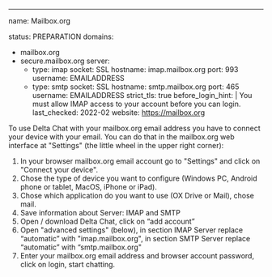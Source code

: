 ---
name: Mailbox.org

status: PREPARATION
domains:
- mailbox.org
- secure.mailbox.org
server:
  - type: imap
    socket: SSL
    hostname: imap.mailbox.org
    port: 993
    username: EMAILADDRESS
  - type: smtp
    socket: SSL
    hostname: smtp.mailbox.org
    port: 465
    username: EMAILADDRESS
strict_tls: true
before_login_hint: |
  You must allow IMAP access to your account before you can login.
last_checked: 2022-02
website: https://mailbox.org

To use Delta Chat with your mailbox.org email address you have to connect your device with your email. You can do that in the mailbox.org web interface at "Settings" (the little wheel in the upper right corner):

1. In your browser mailbox.org email account go to "Settings" and click on "Connect your device".
2. Chose the type of device you want to configure (Windows PC, Android phone or tablet, MacOS, iPhone or iPad).
3. Chose which application do you want to use (OX Drive or Mail), chose mail.
4. Save information about Server: IMAP and SMTP
5. Open / download Delta Chat, click on “add account”
6. Open "advanced settings" (below), in section IMAP Server replace “automatic” with "imap.mailbox.org", in section SMTP Server replace “automatic” with “smtp.mailbox.org"
7. Enter your mailbox.org email address and browser account password, click on login, start chatting.
